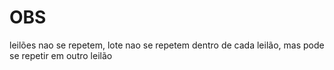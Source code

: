 # OBS

leilões nao se repetem, lote nao se repetem dentro de cada leilão,
mas pode se repetir em outro leilão